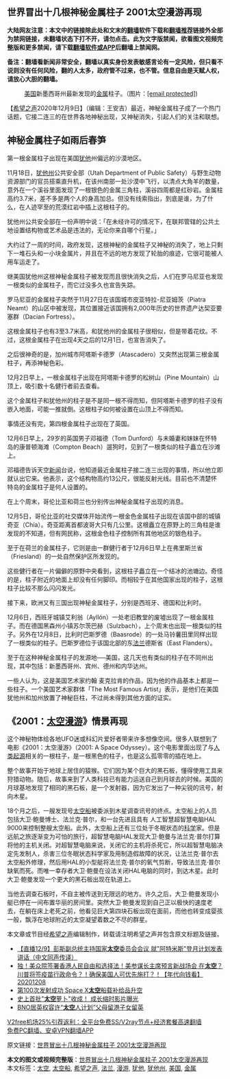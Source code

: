  <h2>世界冒出十几根神秘金属柱子 2001太空漫游再现</h2> <p class="notice"><b>大陆网友注意：本文中的链接除此处和文末的<a href="https://github.com/bannedbook/fanqiang" >翻墙</a>软件下载和<a href="https://github.com/killgcd/justmysocks/blob/master/README.md">翻墙推荐</a>链接外全部为禁网链接，未翻墙状态下打不开，请勿点击。此为文字版禁闻，欲看图文视频完整版和更多禁闻，请下载<a href="https://github.com/bannedbook/fanqiang">翻墙软件或APP</a>后翻墙上禁闻网。</p><p>备注：翻墙看新闻非常安全，翻墙以真实身份发表敏感言论有一定风险，但只看不说则没有任何风险，翻的人太多，政府管不过来，也不管。信息自由是天赋人权，请放心大胆的翻墙。</b></p>  <div class="entry"> <figure><figcaption><a href="https://www.bannedbook.org/bnews/tag/%e7%be%8e%e5%9b%bd/" class="st_tag internal_tag" rel="tag" title="标签 美国 下的日志">美国</a>新墨西哥州最新发现的<a href="https://www.bannedbook.org/bnews/tag/%E9%87%91%E5%B1%9E/" class="st_tag internal_tag" rel="tag" title="标签 金属 下的日志">金属</a>柱子。（图片：<a href="/cdn-cgi/l/email-protection" data-cfemail="c9bdbea0bdbdacbb8984a8b0a6bb82aca5a5acbb">[email&#160;protected]</a>)</figcaption></figure> <p>【<span class='wp_keywordlink_affiliate'><a href="https://www.soundofhope.org" title="希望之声" target="_blank">希望之声</a></span>2020年12月9日】（编辑：王安吉）最近，神秘金属柱子成了一个热门话题，它接二连三的在世界各地神秘出现，又神秘消失，引起人们的关注和联想。</p> <h2>神秘金属柱子如雨后春笋</h2> <p>第一根金属柱子出现在美国<a href="https://www.bannedbook.org/bnews/tag/%E7%8A%B9%E4%BB%96/" class="st_tag internal_tag" rel="tag" title="标签 犹他 下的日志">犹他</a>州偏远的沙漠地区。</p> <p></p> <p>11月18日，<a href="https://www.bannedbook.org/bnews/tag/%E7%8A%B9%E4%BB%96%E5%B7%9E/" class="st_tag internal_tag" rel="tag" title="标签 犹他州 下的日志">犹他州</a>公共安全部（Utah Department of Public Safety）与野生动物资源部门的官员搭乘直升机，在该州南部一处沙漠中飞行，以清点大角羊的数量，意外在一个溪谷里面发现了一根银色的金属三角柱，溪谷四周都是红砂岩。金属柱高约3.7米，差不多是两个人的身高加总。但没有线索指出，到底是谁，为了什么，在人迹罕至的荒漠红岩中插上这根柱子的。</p> <p>犹他州公共安全部在一份声明中说：「在未经许可的情况下，在联邦管辖的公共土地设置结构物或艺术品是违法的，无论你来自哪个行星。」</p> <p>大约过了一周的时间，政府发现，这根神秘的金属柱子又神秘的消失了，地上只剩下一堆石头和一小块金属片，并且在不远的地方发现了轮胎的痕迹，它很可能被人用车运走了。</p> <p>继美国犹他州这根神秘金属柱子被发现而且很快消失之后，人们在罗马尼亚也发现一根类似的金属柱子，而它过没多久也宣告失踪。</p> <p></p> <p>罗马尼亚的金属柱子突然于11月27日在该国城市皮亚特拉-尼亚姆茨（Piatra Neamt）的山区中被发现，其位置接近该国拥有2,000年历史的世界遗产达契亚要塞群（Dacian Fortress）。</p>  <p>这根金属柱子也有3至3.7米高，和犹他州的金属柱子很相似，但是带着花纹。不过，这根金属柱子在出现4天之后的12月1日，也宣告消失了。</p> <p>之后很神奇的是，加州城市阿塔斯卡德罗（Atascadero）又突然出现第三根金属柱子，再添神秘色彩。</p> <p></p> <p>12月2日早上，一根金属柱子出现在阿塔斯卡德罗的松树山（Pine Mountain）山顶上，吸引数十名健行者前去查看。</p> <p>这个金属柱子和犹他州的柱子是不是同一根不得而知，但阿塔斯卡德罗的柱子没有嵌入地面，可能一推就倒。这根柱子如何被设置在山顶上不得而知。</p> <p>事情还没有完，第四根金属柱子出现在了英国。</p> <p></p> <p>12月6日早上，29岁的英国男子邓福德（Tom Dunford）与未婚妻和妹妹在怀特岛的康普顿海滩（Compton Beach）遛狗时，见到了一根类似的柱子矗立在沙滩上。</p> <p>邓福德告诉天空<span class='wp_keywordlink_affiliate'><a href="https://www.bannedbook.org/" title="新闻">新闻</a></span>台说，他知道最近金属柱子接二连三出现的事情，所以他立即就认出它来。他表示，这个结构物高约13公尺，很能反射光线。目前也不清楚怀特岛的金属柱子是何人设置的。</p>  <p>在上个周末，哥伦比亚和荷兰也分别传出神秘金属柱子出现的消息。</p> <p></p> <p>12月5日，哥伦比亚的社交媒体开始流传一根金色金属柱子出现在该国中部的城镇奇亚（Chía）。奇亚距离首都波哥大只有几公里。这根矗立在原野上的三角柱是谁发现的不知道，但有网民称，这根金色柱子控制所有其他地区的银色柱子。</p> <p>至于在荷兰的金属柱子，它则是由一群健行者于12月6日早上在弗里斯兰省（Friesland）的一处自然保护区所发现的。</p> <p>这些健行者在一片偏僻的原野中央看到，这根柱子矗立在一个结冰的池塘边。奇怪的是，柱子附近的地面上却没有任何脚印。而相较于在其他国家出现的柱子，这根柱子比较不那么闪闪发光。</p> <p></p> <p>接下来，欧洲又有三国出现神秘金属柱子，分别是西班牙、德国和比利时。</p> <p></p> <p>12月6日，西班牙城镇艾利翁（Ayllón）一处老旧教堂的废墟出现了一根金属柱子。而在德国黑森州小镇苏尔茨巴赫（Sulzbach），上个周末也出现一根类似的柱子。另外在12月8日，比利时巴斯罗德（Baasrode）的一处马铃薯田里同样出现了一根类似的柱子。巴斯罗德位于该国北部的东<a href="https://www.bannedbook.org/bnews/tag/%E6%B3%95%E5%85%B0/" class="st_tag internal_tag" rel="tag" title="标签 法兰 下的日志">法兰</a>德斯省（East Flanders）。</p>  <p>至于在这种神秘金属柱子的发源地──美国，这几天也有类似的柱子在不同州出现，其中包括：新墨西哥州、宾州、德州和内华达州。</p> <p></p> <p>一些人认为，这是美国艺术家约翰 麦克拉肯的作品，因为他的作品基本上都是一些柱子。一个美国艺术家群体「The Most Famous Artist」表示，是他们在美国犹他州和加州放置了神秘巨柱，不过尚未得到其他方面的证实。</p> <h2>《2001：<a href="https://www.bannedbook.org/bnews/tag/%e5%a4%aa%e7%a9%ba/" class="st_tag internal_tag" rel="tag" title="标签 太空 下的日志">太空</a><a href="https://www.bannedbook.org/bnews/tag/%E6%BC%AB%E6%B8%B8/" class="st_tag internal_tag" rel="tag" title="标签 漫游 下的日志">漫游</a>》情景再现</h2> <p>这个神秘物体给各地UFO迷或科幻片爱好者带来许多想像空间。很多人联想到了电影《2001：太空漫游》（2001: A Space Odyssey）。这个电影里面出现了与<span class='wp_keywordlink'><a href="https://www.bannedbook.org/forum11/topic360.html" title="禁片：神秘的人类起源" target="_blank">人类起源</a></span>相关的一根柱子，是一根黑色的柱子，也是这么孤零零的插在地上。</p> <p></p> <p>整个故事开始于地球上居住的猿猴。它们因为某个巨大的黑石板，懂得使用工具来狩猎动物。随后，故事来到了人类科技已有能力运送自己到月球去的时候。美国的月球基地发现了相同的黑石板，是一个发射器，因为它发出了一种尖锐的讯号，射向木星。</p> <p>18个月之后，一艘发现号<a href="https://www.bannedbook.org/bnews/tag/%E5%A4%AA%E7%A9%BA%E8%88%B9/" class="st_tag internal_tag" rel="tag" title="标签 太空船 下的日志">太空船</a>被委派到木星调查讯号的终点。太空船上的人员包括大卫·鲍曼博士、法兰克·普尔，和一台先进且具有 人工智慧超智慧电脑HAL 9000来控制整艘太空船。此外，太空船上还有三位处于冬眠状态的<span class='wp_keywordlink'><a href="https://www.bannedbook.org/forum11/topic309.html" title="禁片：“科学”的棍子" target="_blank">科学</a></span>家。但是远航之旅逐渐变为可怕的旅行，超智慧电脑HAL发现大卫·鲍曼与法兰克·普尔打算将他的主机关闭。对超智慧电脑来说，关闭它的主机将杀死它，所以超智慧电脑决定先发制人，杀害三位冬眠状态科学家及用制造假故障的状况，让法兰克·普尔去太空船外修理，然后用HAL的小型艇将法兰克·普尔的氧气剪断，导致法兰克·普尔缺氧而死。而唯一幸存者大卫·鲍曼在设法关闭HAL电脑的同时，到达木星。此时大卫·鲍曼发现一个更大的黑石板出现在轨道上。</p> <p>当他去调查石板时，不自主被传送到无限远的地方。许久之后，大卫·鲍曼发现小艇已停在一间布置华丽的房间里。突然大卫·鲍曼发现到自己正以极快的速度老去，在躺在床上老死之前，他看见巨大第四块石板出现在面前，而他也转变成婴孩一般，飘浮在地球附近的太空凝望着数之不尽的群星。</p> <p>本文章或节目经<a href="https://www.bannedbook.org/bnews/tag/%e5%b8%8c%e6%9c%9b%e4%b9%8b%e5%a3%b0/" class="st_tag internal_tag" rel="tag" title="标签 希望之声 下的日志">希望之声</a>编辑制作，转载请注明希望之声并包含原文标题及链接。</p>  <ul class='op-related-articles' title='相关阅读'> <li><a href='https://www.bannedbook.org/bnews/bannedvideo/20201210/1444920.html' target='_blank'>【直播12/9】彭斯副总统主持国家<b>太空</b>委员会会议 就"阿特米斯"登月计划发表讲话（中文同声传译）</a></li> <li><a href='https://www.bannedbook.org/bnews/taiwannews/20201208/1444258.html' target='_blank'>独！美众院签署香港人民自由和选择法！美参谋长主席预言新战场会 在<b>太空</b>？川普将签疫苗行政命令？！确保美国人可优先施打？！【年代向钱看】20201208</a></li> <li><a href='https://www.bannedbook.org/bnews/baitai/20201208/1444192.html' target='_blank'>第100次发射成功 Space X<b>太空</b>船载补给品升空</a></li> <li><a href='https://www.bannedbook.org/bnews/cnnews/20201208/1443838.html' target='_blank'>史上首批"<b>太空</b>萝卜"收成！ 成长缩时影片曝光</a></li> <li><a href='https://www.bannedbook.org/bnews/cnnews/hknews/20201206/1443081.html' target='_blank'>BNO居英权容许“<b>太空</b>人计划”父母留港子女留英</a></li> </ul> <p class="texttj"> <a href="https://github.com/bannedbook/fanqiang/wiki/V2ray%E6%9C%BA%E5%9C%BA" target="_blank">V2free机场25%引荐返利：全平台免费SS/V2ray节点+经济套餐高速翻墙</a><br/> <a href="https://github.com/bannedbook/fanqiang/wiki/%E7%A6%81%E9%97%BB%E7%BD%91%E5%AE%89%E5%8D%93%E7%BF%BB%E5%A2%99%E6%96%B0%E9%97%BBAPP" target="_blank">免费PC翻墙、安卓VPN翻墙APP</a></p><p>原文链接：<a class="src_link"  href="https://www.soundofhope.org/post/452002" target="_blank">世界冒出十几根神秘金属柱子 2001太空漫游再现</a></p><a name='sharetosocial'></a>       <div><b>本文的图文或视频完整版</b>：<a href='https://www.bannedbook.org/bnews/comments/20201210/1445072.html'>世界冒出十几根神秘金属柱子 2001太空漫游再现</a></div>  </div><!--END ENTRY--> <div class="postfooter"> <div>本文标签：<a href="https://www.bannedbook.org/bnews/tag/%e5%a4%aa%e7%a9%ba/" rel="tag">太空</a>, <a href="https://www.bannedbook.org/bnews/tag/%E5%A4%AA%E7%A9%BA%E8%88%B9/" rel="tag">太空船</a>, <a href="https://www.bannedbook.org/bnews/tag/%e5%b8%8c%e6%9c%9b%e4%b9%8b%e5%a3%b0/" rel="tag">希望之声</a>, <a href="https://www.bannedbook.org/bnews/tag/%E6%B3%95%E5%85%B0/" rel="tag">法兰</a>, <a href="https://www.bannedbook.org/bnews/tag/%E6%BC%AB%E6%B8%B8/" rel="tag">漫游</a>, <a href="https://www.bannedbook.org/bnews/tag/%E7%8A%B9%E4%BB%96/" rel="tag">犹他</a>, <a href="https://www.bannedbook.org/bnews/tag/%E7%8A%B9%E4%BB%96%E5%B7%9E/" rel="tag">犹他州</a>, <a href="https://www.bannedbook.org/bnews/tag/%e7%be%8e%e5%9b%bd/" rel="tag">美国</a>, <a href="https://www.bannedbook.org/bnews/tag/%E9%87%91%E5%B1%9E/" rel="tag">金属</a></div>  </div><!--END POSTFOOTER--> 